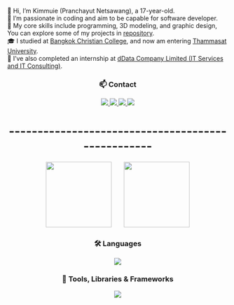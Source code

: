 👋 Hi, I’m Kimmuie (Pranchayut Netsawang), a 17-year-old.  
🧐 I’m passionate in coding and aim to be capable for software developer.  
🎯 My core skills include programming, 3D modeling, and graphic design, You can explore some of my projects in [repository](https://github.com/Kimmuie?tab=repositories).  
🎓 I studied at [Bangkok Christian College](https://www.bcc.ac.th/), and now am entering [Thammasat University](https://tu.ac.th/en).  
💼 I’ve also completed an internship at [dData Company Limited (IT Services and IT Consulting)](https://th.linkedin.com/company/ddataco).  

<h3 align="center">📫 Contact</h3>
<p align="center">
  <a href="https://www.linkedin.com/in/pranchayut-netsawang-925109306/">
    <img src="https://img.shields.io/badge/LinkedIn-0077B5?style=for-the-badge&logo=linkedin&logoColor=white"/>
  </a>
  <a href="https://mail.google.com/mail/u/0/#inbox?compose=CllgCJvpbDVGtNmlZQWrFFcbdHCMtXVVVMpLSGkSdxcxxKWDxchwFrLrPqnJQGDNWtcggtzqvSV">
    <img src="https://img.shields.io/badge/Gmail-D14836?style=for-the-badge&logo=gmail&logoColor=white"/>
  </a>
  <a href="https://instagram.com/kimmuie_">
    <img src="https://img.shields.io/badge/Instagram-E4405F?style=for-the-badge&logo=instagram&logoColor=white"/>
  </a>
  <a href="https://www.facebook.com/pranchayut.netsawang/">
    <img src="https://img.shields.io/badge/Facebook-1877F2?style=for-the-badge&logo=facebook&logoColor=white"/>
  </a>
</p>

<h1 align="center">--------------------------------------------------</h1>

<p align="center">
  <img src="https://github-profile-trophy.vercel.app/?username=kimmuie&theme=dracula&row=1&column=6" style="margin-right: 25px; height: 150px;">
  <img src="https://github-readme-stats.vercel.app/api/top-langs/?username=kimmuie&layout=compact&langs_count=8&hide_border=false&title_color=ee688e&icon_color=6eb6c5&text_color=f8f8f2&bg_color=282a36" style="height: 150px;"/>
</p>

<h3 align="center">🛠️ Languages</h3>
<p align="center">
  <a href="https://skillicons.dev">
    <img src="https://skillicons.dev/icons?i=html,css,javascript,typescript,swift,python,c" />
  </a>
</p>

<h3 align="center">🧰 Tools, Libraries & Frameworks</h3>
<p align="center">
  <a href="https://skillicons.dev">
    <img src="https://skillicons.dev/icons?i=nextjs,react,tailwind,threejs,blender,ps,arduino,figma" />
  </a>
